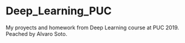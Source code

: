 # Deep_Learning_PUC
My proyects and homework from Deep Learning course at PUC 2019. Peached by Alvaro Soto.

